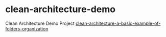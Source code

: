 # clean-architecture-demo
Clean Architecture Demo Project
[clean-architecture-a-basic-example-of-folders-organization](https://medium.com/thedevproject/clean-architecture-a-basic-example-of-folders-organization-aab07f9eea68)
